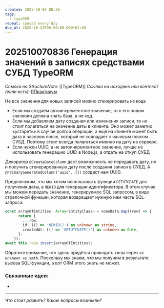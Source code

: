 ```yaml
---
created: 2025-10-07 08:36
tags:
  - typeORM
repeat: spaced every day
due_at: 2025-10-24T06:00:00.000+03:00
---
```

# 202510070836 Генерация значений в записях средствами СУБД TypeORM

*Ссылка на StructureNote:* [[TypeORM]]
*Ссылка на исходник или контекст (если есть):* [ЯПрактикум](https://practicum.yandex.ru/learn/backend-nodejs/courses/a4214ab0-2146-4152-b90e-651bf4c7ca5e/sprints/564244/topics/104f2765-a9c9-4617-8a5e-f21b675cf9b3/lessons/5674c491-8940-41ba-bf49-d6da1cbe2337/)

Не все значения для новых записей можно сгенерировать из кода

- Если мы создаём автоинкрементное значение, то о его новом значении должна знать база, а не код.
- Если мы добавляем дату создания или изменения записи, то не стоит полагаться на значение даты в клиенте. Оно может заметно «устареть» в случае долгой операции, а ещё на клиенте может быть дата в часовом поясе, который не совпадает с часовым поясом СУБД. Поэтому стоит всегда полагаться именно на дату на сервере.
- Если нужен UUID, а не автоинкрементное значение, лучше не использовать генерацию UUID в Node.js, а отдать на откуп СУБД

Декоратор `@CreateDateColumn` даст возможность не передавать дату, но и получить сгенерированную дату после создания записи в СУБД. А `@PrimaryGeneratedColumn('uuid', {})` создаст нам UUID.

Предположим, что мы хотим использовать функции `GETUTCDATE` для получения даты, а `NEWID` для генерации идентификатора. В этом случае мы можем передать значение, генерируемое SQL запросом, в виде стрелочной функции, которая возвращает нужную нам часть SQL-запроса:

```ts
const arrayOfEntities: Array<EntityClass> = someData.map((row) => {
      return {
        ...row,
        id: (() => 'NEWID()') as unknown as string,
        createdAt: (() => 'GETUTCDATE()') as unknown as Date,
      };
    });
await this.repo.insert(arrayOfEntities);
```

Обратите внимание, что здесь придётся приводить типы через `as unknown as smth`. Поскольку мы знаем, что мы получим в результате вызова SQL-функции, а вот ORM этого знать не может.

### Связанные идеи:

* 

---

*Что стоит развить? Какие вопросы возникли?*
